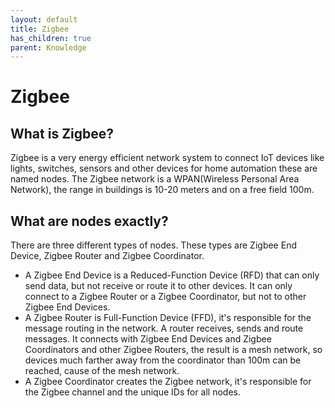 ```yaml
---
layout: default
title: Zigbee
has_children: true
parent: Knowledge
---
```


# Zigbee

## What is Zigbee?
Zigbee is a very energy efficient network system to connect IoT devices like lights, switches, sensors and other 
devices for home automation these are named nodes. 
The Zigbee network is a WPAN(Wireless Personal Area Network), the range in buildings is 10-20 meters and on a free 
field 100m. 

## What are nodes exactly?
There are three different types of nodes. These types are Zigbee End Device, Zigbee Router and Zigbee Coordinator.
- A Zigbee End Device is a Reduced-Function Device (RFD) that can only send data, but not receive or route it to other 
devices. It can only connect to a Zigbee Router or a Zigbee Coordinator, but not to other Zigbee End Devices.    
- A Zigbee Router is Full-Function Device (FFD), it's responsible for the message routing in the network. A router 
receives, sends and route messages. It connects with Zigbee End Devices and Zigbee Coordinators and other Zigbee 
Routers, the result is a mesh network, so devices much farther away from the coordinator than 100m can be reached, 
cause of the mesh network.       
- A Zigbee Coordinator creates the Zigbee network, it's responsible for the Zigbee channel and the unique IDs for 
all nodes.
